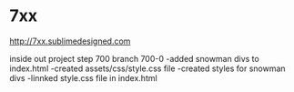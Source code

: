 # 7xx
http://7xx.sublimedesigned.com


inside out project step 700 branch 700-0
-added snowman divs to index.html
-created assets/css/style.css file
-created styles for snowman divs
-linnked style.css file in index.html